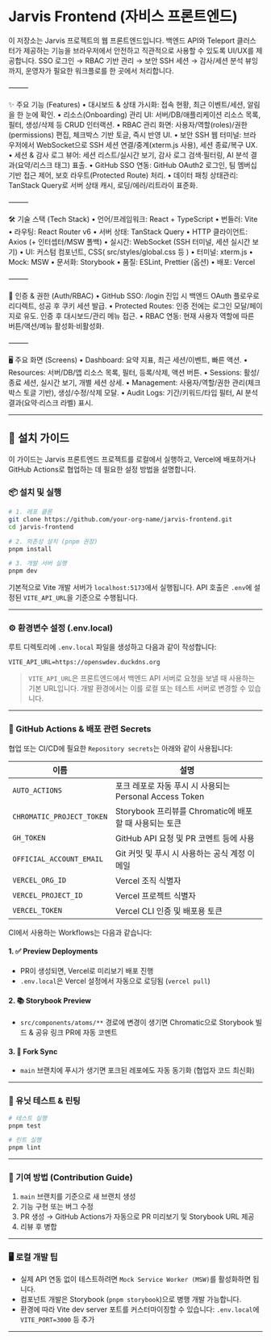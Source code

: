 # Jarvis Frontend (자비스 프론트엔드)

이 저장소는 Jarvis 프로젝트의 웹 프론트엔드입니다. 백엔드 API와 Teleport 클러스터가 제공하는 기능을 브라우저에서 안전하고 직관적으로 사용할 수 있도록 UI/UX를 제공합니다. SSO 로그인 → RBAC 기반 관리 → 보안 SSH 세션 → 감사/세션 분석 뷰잉까지, 운영자가 필요한 워크플로를 한 곳에서 처리합니다.

⸻

✨ 주요 기능 (Features)
	•	대시보드 & 상태 가시화: 접속 현황, 최근 이벤트/세션, 알림을 한 눈에 확인.
	•	리소스(Onboarding) 관리 UI: 서버/DB/애플리케이션 리소스 목록, 필터, 생성/삭제 등 CRUD 인터랙션.
	•	RBAC 관리 화면: 사용자/역할(roles)/권한(permissions) 편집, 체크박스 기반 토글, 즉시 반영 UI.
	•	보안 SSH 웹 터미널: 브라우저에서 WebSocket으로 SSH 세션 연결/중계(xterm.js 사용), 세션 종료/복구 UX.
	•	세션 & 감사 로그 뷰어: 세션 리스트/실시간 보기, 감사 로그 검색·필터링, AI 분석 결과(요약/리스크 태그) 표출.
	•	GitHub SSO 연동: GitHub OAuth2 로그인, 팀 멤버십 기반 접근 제어, 보호 라우트(Protected Route) 처리.
	•	데이터 패칭 상태관리: TanStack Query로 서버 상태 캐시, 로딩/에러/리트라이 표준화.

⸻

🛠️ 기술 스택 (Tech Stack)
	•	언어/프레임워크: React + TypeScript
	•	번들러: Vite
	•	라우팅: React Router v6
	•	서버 상태: TanStack Query
	•	HTTP 클라이언트: Axios (+ 인터셉터/MSW 폴백)
	•	실시간: WebSocket (SSH 터미널, 세션 실시간 보기)
	•	UI: 커스텀 컴포넌트, CSS( src/styles/global.css 등 )
	•	터미널: xterm.js
	•	Mock: MSW
	•	문서화: Storybook
	•	품질: ESLint, Prettier (옵션)
	•	배포: Vercel

⸻

🔐 인증 & 권한 (Auth/RBAC)
	•	GitHub SSO: /login 진입 시 백엔드 OAuth 플로우로 리디렉트, 성공 후 쿠키 세션 발급.
	•	Protected Routes: 인증 전에는 로그인 모달/페이지로 유도. 인증 후 대시보드/관리 메뉴 접근.
	•	RBAC 연동: 현재 사용자 역할에 따른 버튼/액션/메뉴 활성화·비활성화.

⸻

🖥️ 주요 화면 (Screens)
	•	Dashboard: 요약 지표, 최근 세션/이벤트, 빠른 액션.
	•	Resources: 서버/DB/앱 리소스 목록, 필터, 등록/삭제, 액션 버튼.
	•	Sessions: 활성/종료 세션, 실시간 보기, 개별 세션 상세.
	•	Management: 사용자/역할/권한 관리(체크박스 토글 기반), 생성/수정/삭제 모달.
	•	Audit Logs: 기간/키워드/타입 필터, AI 분석 결과(요약·리스크 라벨) 표시.

---

## 🚀 설치 가이드

이 가이드는 Jarvis 프론트엔드 프로젝트를 로컬에서 실행하고, Vercel에 배포하거나 GitHub Actions로 협업하는 데 필요한 설정 방법을 설명합니다.

### 📦 설치 및 실행

```bash
# 1. 레포 클론
git clone https://github.com/your-org-name/jarvis-frontend.git
cd jarvis-frontend

# 2. 의존성 설치 (pnpm 권장)
pnpm install

# 3. 개발 서버 실행
pnpm dev
```

기본적으로 Vite 개발 서버가 `localhost:5173`에서 실행됩니다. API 호출은 `.env`에 설정된 `VITE_API_URL`을 기준으로 수행됩니다.

---

### ⚙️ 환경변수 설정 (.env.local)

루트 디렉토리에 `.env.local` 파일을 생성하고 다음과 같이 작성합니다:

```env
VITE_API_URL=https://openswdev.duckdns.org
```

> `VITE_API_URL`은 프론트엔드에서 백엔드 API 서버로 요청을 보낼 때 사용하는 기본 URL입니다. 개발 환경에서는 이를 로컬 또는 테스트 서버로 변경할 수 있습니다.

---

### 🔐 GitHub Actions & 배포 관련 Secrets

협업 또는 CI/CD에 필요한 `Repository secrets`는 아래와 같이 사용됩니다:

| 이름                        | 설명                                        |
| ------------------------- | ----------------------------------------- |
| `AUTO_ACTIONS`            | 포크 레포로 자동 푸시 시 사용되는 Personal Access Token |
| `CHROMATIC_PROJECT_TOKEN` | Storybook 프리뷰를 Chromatic에 배포할 때 사용되는 토큰   |
| `GH_TOKEN`                | GitHub API 요청 및 PR 코멘트 등에 사용              |
| `OFFICIAL_ACCOUNT_EMAIL`  | Git 커밋 및 푸시 시 사용하는 공식 계정 이메일              |
| `VERCEL_ORG_ID`           | Vercel 조직 식별자                             |
| `VERCEL_PROJECT_ID`       | Vercel 프로젝트 식별자                           |
| `VERCEL_TOKEN`            | Vercel CLI 인증 및 배포용 토큰                    |

CI에서 사용하는 Workflows는 다음과 같습니다:

#### 1. ✅ **Preview Deployments**

* PR이 생성되면, Vercel로 미리보기 배포 진행
* `.env.local`은 Vercel 설정에서 자동으로 로딩됨 (`vercel pull`)

#### 2. 📚 **Storybook Preview**

* `src/components/atoms/**` 경로에 변경이 생기면 Chromatic으로 Storybook 빌드 & 공유 링크 PR에 자동 코멘트

#### 3. 🔄 **Fork Sync**

* `main` 브랜치에 푸시가 생기면 포크된 레포에도 자동 동기화 (협업자 코드 최신화)

---

### 🧪 유닛 테스트 & 린팅

```bash
# 테스트 실행
pnpm test

# 린트 실행
pnpm lint
```

---

### 📝 기여 방법 (Contribution Guide)

1. `main` 브랜치를 기준으로 새 브랜치 생성
2. 기능 구현 또는 버그 수정
3. PR 생성 → GitHub Actions가 자동으로 PR 미리보기 및 Storybook URL 제공
4. 리뷰 후 병합

---

### 🖥️ 로컬 개발 팁

* 실제 API 연동 없이 테스트하려면 `Mock Service Worker (MSW)`를 활성화하면 됩니다.
* 컴포넌트 개발은 Storybook (`pnpm storybook`)으로 병행 개발 가능합니다.
* 환경에 따라 Vite dev server 포트를 커스터마이징할 수 있습니다:
  `.env.local`에 `VITE_PORT=3000` 등 추가

---